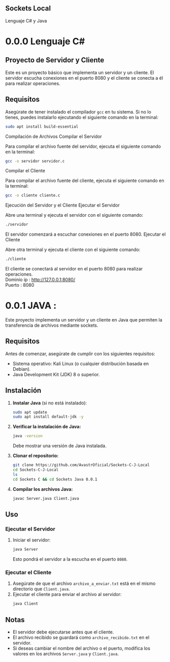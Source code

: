 ## Sockets Local
Lenguaje C# y Java

# 0.0.0 Lenguaje C#
## Proyecto de Servidor y Cliente

Este es un proyecto básico que implementa un servidor y un cliente. El servidor escucha conexiones en el puerto 8080 y el cliente se conecta a él para realizar operaciones.

## Requisitos

Asegúrate de tener instalado el compilador `gcc` en tu sistema. Si no lo tienes, puedes instalarlo ejecutando el siguiente comando en la terminal:
```bash
sudo apt install build-essential
```
Compilación de Archivos
Compilar el Servidor

Para compilar el archivo fuente del servidor, ejecuta el siguiente comando en la terminal:
```bash
gcc -o servidor servidor.c
```
Compilar el Cliente

Para compilar el archivo fuente del cliente, ejecuta el siguiente comando en la terminal:
```bash
gcc -o cliente cliente.c
```
Ejecución del Servidor y el Cliente
Ejecutar el Servidor

Abre una terminal y ejecuta el servidor con el siguiente comando:
```bash
./servidor
```
El servidor comenzará a escuchar conexiones en el puerto 8080.
Ejecutar el Cliente

Abre otra terminal y ejecuta el cliente con el siguiente comando:
```bash
./cliente
```
El cliente se conectará al servidor en el puerto 8080 para realizar operaciones.
<br>
Dominio ip : http://127.0.0.1:8080/
<br>
Puerto : 8080 
# 0.0.1 JAVA :

Este proyecto implementa un servidor y un cliente en Java que permiten la transferencia de archivos mediante sockets.

## Requisitos

Antes de comenzar, asegúrate de cumplir con los siguientes requisitos:

- Sistema operativo: Kali Linux (o cualquier distribución basada en Debian).
- Java Development Kit (JDK) 8 o superior.

## Instalación

1. **Instalar Java** (si no está instalado):
   ```bash
   sudo apt update
   sudo apt install default-jdk -y
   ```

2. **Verificar la instalación de Java:**
   ```bash
   java -version
   ```
   Debe mostrar una versión de Java instalada.

3. **Clonar el repositorio:**
   ```bash
   git clone https://github.com/AvastrOficial/Sockets-C-J-Local
   cd Sockets-C-J-Local
   ls
   cd Sockets C && cd Sockets Java 0.0.1
   ```

4. **Compilar los archivos Java:**
   ```bash
   javac Server.java Client.java
   ```

## Uso

### Ejecutar el Servidor

1. Iniciar el servidor:
   ```bash
   java Server
   ```
   Esto pondrá el servidor a la escucha en el puerto `8080`.

### Ejecutar el Cliente

1. Asegúrate de que el archivo `archivo_a_enviar.txt` está en el mismo directorio que `Client.java`.
2. Ejecutar el cliente para enviar el archivo al servidor:
   ```bash
   java Client
   ```

## Notas

- El servidor debe ejecutarse antes que el cliente.
- El archivo recibido se guardará como `archivo_recibido.txt` en el servidor.
- Si deseas cambiar el nombre del archivo o el puerto, modifica los valores en los archivos `Server.java` y `Client.java`.




